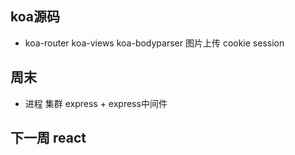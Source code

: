 ## koa源码
- koa-router koa-views koa-bodyparser 图片上传 cookie session

## 周末
- 进程 集群 express + express中间件


## 下一周 react 